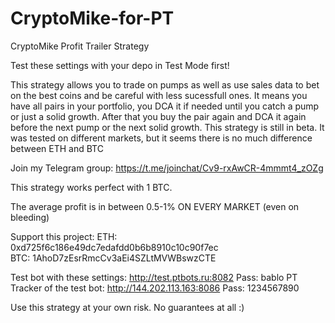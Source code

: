 # CryptoMike-for-PT
CryptoMike Profit Trailer Strategy

Test these settings with your depo in Test Mode first!

This strategy allows you to trade on pumps as well as use sales data to bet on the best coins and be careful with less sucessfull ones.
It means you have all pairs in your portfolio, you DCA it if needed until you catch a pump or just a solid growth.
After that you buy the pair again and DCA it again before the next pump or the next solid growth.
This strategy is still in beta. It was tested on different markets, but it seems there is no much difference between ETH and BTC

Join my Telegram group: https://t.me/joinchat/Cv9-rxAwCR-4mmmt4_zOZg 

This strategy works perfect with 1 BTC.

The average profit is in between 0.5-1% ON EVERY MARKET (even on bleeding)

Support this project:
ETH: 0xd725f6c186e49dc7edafdd0b6b8910c10c90f7ec  
BTC: 1AhoD7zEsrRmcCv3aEi4SZLtMVWBswzCTE  

Test bot with these settings: http://test.ptbots.ru:8082
Pass: bablo
PT Tracker of the test bot: http://144.202.113.163:8086
Pass: 1234567890

Use this strategy at your own risk. No guarantees at all :)
